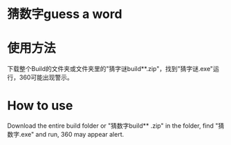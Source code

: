 # 猜数字guess a word
# 使用方法
下载整个Build的文件夹或文件夹里的"猜字谜build**.zip"，找到"猜字谜.exe"运行，360可能出现警示。
# How to use
Download the entire build folder or "猜数字build** .zip" in the folder, find "猜数字.exe" and run, 360 may appear alert.
